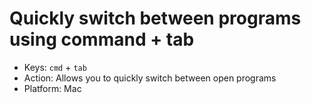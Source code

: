 # Quickly switch between programs using command + tab

- Keys: `cmd` + `tab`
- Action: Allows you to quickly switch between open programs
- Platform: Mac
